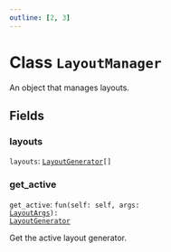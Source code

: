 ```yaml
---
outline: [2, 3]
---
```


# Class `LayoutManager`


An object that manages layouts.

## Fields

### layouts

`layouts`: <code><a href="/classes/LayoutGenerator">LayoutGenerator</a>[]</code>



### get_active

`get_active`: <code>fun(self: self, args: <a href="/classes/LayoutArgs">LayoutArgs</a>): <a href="/classes/LayoutGenerator">LayoutGenerator</a></code>

Get the active layout generator.


